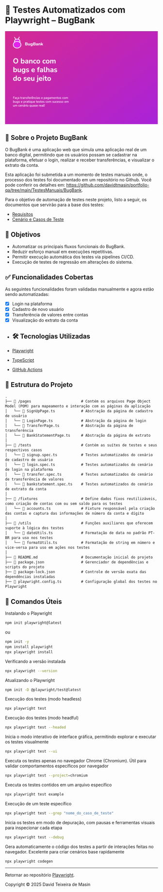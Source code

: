 # 🧪 Testes Automatizados com Playwright – BugBank

<img src="https://github.com/davidtmasin/portfolio-qa/blob/main/.medias/media-bugbank.png">

## 📌 Sobre o Projeto BugBank

O BugBank é uma aplicação web que simula uma aplicação real de um banco digital, permitindo que os usuários possam se cadastrar na plataforma, efetuar o login, realizar e receber transferências, e visualizar o extrato da conta.

Esta aplicação foi submetida a um momento de testes manuais onde, o processo dos testes foi documentado em um repositório no Github. Você pode conferir os detalhes em: https://github.com/davidtmasin/portfolio-qa/tree/main/TestesManuais/BugBank.

Para o objetivo de automação de testes neste projeto, listo a seguir, os documentos que servirão para a base dos testes:

- [Requisitos](https://github.com/davidtmasin/portfolio-qa/blob/main/TestesManuais/BugBank/1-Requisitos-do-Projeto.md)
- [Cenário e Casos de Teste](https://github.com/davidtmasin/portfolio-qa/blob/main/TestesManuais/BugBank/3-Cenarios-e-Casos-de-Teste.md)

## 🎯 Objetivos

- Automatizar os principais fluxos funcionais do BugBank.
- Reduzir esforço manual em execuções repetitivas.
- Permitir execução automática dos testes via pipelines CI/CD.
- Execução de testes de regressão em alterações do sistema.

## ✅ Funcionalidades Cobertas

As seguintes funcionalidades foram validadas manualmente e agora estão sendo automatizadas:

- [x] Login na plataforma
- [x] Cadastro de novo usuário
- [x] Transferência de valores entre contas
- [x] Visualização do extrato da conta

- ## 🛠 Tecnologias Utilizadas

- [Playwright](https://playwright.dev/)
- [TypeScript](https://www.typescriptlang.org/)
- [GitHub Actions](https://docs.github.com/pt/actions)

## 🧪 Estrutura do Projeto

```
.
├── 📁 /pages                       # Contém os arquivos Page Object Model (POM) para mapeamento e interação com as páginas da aplicação
│   └── 🧪 SignUpPage.ts            # Abstração da página de cadastro de usuário
│   └── 🧪 LoginPage.ts             # Abstração da página de login
│   └── 🧪 TransferPage.ts          # Abstração da página de transferência
│   └── 🧪 BankStatementPage.ts     # Abstração da página de extrato
│ 
├── 📁 /tests                       # Contém as suítes de testes e seus respectivos casos
│   └── 🧪 signup.spec.ts           # Testes automatizados do cenário de cadastro de usuário
│   └── 🧪 login.spec.ts            # Testes automatizados do cenário de login na plataforma
│   └── 🧪 transfer.spec.ts         # Testes automatizados do cenário de transferência de valores
│   └── 🧪 bankstatement.spec.ts    # Testes automatizados do cenário de extrato da conta
│
├── 📁 /fixtures                    # Define dados fixos reutilizáveis, como criação de contas com ou sem saldo para os testes 
│   └── 🧪 accounts.ts              # Fixture responsável pela criação das contas e captura das informações de número da conta e dígito
│
├── 📁 /utils                       # Funções auxiliares que oferecem suporte à lógica dos testes
│   └── 🧪 dateUtils.ts             # Formatação de data no padrão PT-BR para uso nos testes
│   └── 🧪 formatUtils.ts           # Formatação de string em número e vice-versa para uso em ações nos testes
│
├── 📄 README.md                    # Documentação inicial do projeto
├── 📄 package.json                 # Gerenciador de dependências e scripts do projeto
├── 📄 package-lock.json            # Controle de versão exata das dependências instaladas
├── 📄 playwright.config.ts         # Configuração global dos testes no Playwright

```

## 🚀 Comandos Úteis

Instalando o Playwright

```bash
npm init playwright@latest


```

ou

```bash
npm init -y
npm install playwright
npx playwright install


```

Verificando a versão instalada

```bash
npx playwright --version


```

Atualizando o Playwright

```bash
npm init -D @playwright/test@latest


```

Execução dos testes (modo headless)

```bash
npx playwright test


```

Execução dos testes (modo headful)

```bash
npx playwright test --headed


```

Inicia o modo interativo de interface gráfica, permitindo explorar e executar os testes visualmente

```bash
npx playwright test --ui


```

Executa os testes apenas no navegador Chrome (Chromium). Útil para validar comportamentos específicos por navegador

```bash
npx playwright test --project=chromium


```

Executa os testes contidos em um arquivo específico

```bash
npx playwright test example


```

Execução de um teste específico

```bash
npx playwright test --grep "nome_do_caso_de_teste"


```

Inicia os testes em modo de depuração, com pausas e ferramentas visuais para inspecionar cada etapa

```bash
npx playwright test --debug


```

Gera automaticamente o código dos testes a partir de interações feitas no navegador. Excelente para criar cenários base rapidamente

```bash
npx playwright codegen


```

---

Retornar ao repositório [Playwright](https://github.com/davidtmasin/playwright).

Copyright © 2025 David Teixeira de Masin
